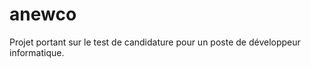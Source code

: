 anewco
======

Projet portant sur le test de candidature pour un poste de développeur informatique.

